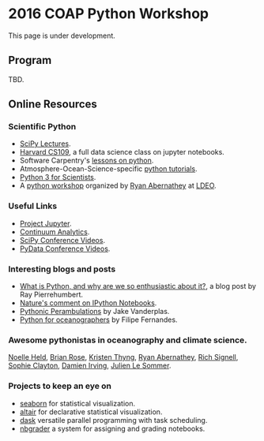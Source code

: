 # 2016 COAP Python Workshop
This page is under development.

## Program
TBD.

## Online Resources 

### Scientific Python
* [SciPy Lectures](http://www.scipy-lectures.org/).
* [Harvard CS109](http://cs109.github.io/2015/), a full data science class on jupyter notebooks.
* Software Carpentry's [lessons on python](http://swcarpentry.github.io/python-novice-inflammation/).
* Atmosphere-Ocean-Science-specific [python tutorials](http://pyaos.johnny-lin.com/?page_id=217).
* [Python 3 for Scientists](http://python-3-for-scientists.readthedocs.io/en/latest/index.html).
* A [python workshop](https://git.io/vK59C) organized by [Ryan Abernathey](http://rabernat.github.io/) at [LDEO](http://www.ldeo.columbia.edu/).

### Useful Links
* [Project Jupyter](http://jupyter.org/).
* [Continuum Analytics](https://www.continuum.io/).
* [SciPy Conference Videos](https://www.youtube.com/user/EnthoughtMedia).
* [PyData Conference Videos](https://www.youtube.com/user/PyDataTV).

### Interesting blogs and posts
* [What is Python, and why are we so enthusiastic about it?](http://geosci.uchicago.edu/~rtp1/itr/Python.html), a blog post
    by Ray Pierrehumbert.
* [Nature's comment on IPython Notebooks](http://www.nature.com/news/interactive-notebooks-sharing-the-code-1.16261).
* [Pythonic Perambulations](https://jakevdp.github.io/) by Jake Vanderplas.
* [Python for oceanographers](https://ocefpaf.github.io/python4oceanographers/) by Filipe Fernandes.

### Awesome pythonistas in oceanography and climate science.
[Noelle Held](http://www.mit.edu/~nheld/), [Brian Rose](http://www.atmos.albany.edu/facstaff/brose/index.html), [Kristen Thyng](http://kristenthyng.com/), [Ryan Abernathey](http://rabernat.github.io/), [Rich Signell](https://about.me/rich.signell), [Sophie Clayton](http://armbrustlab.ocean.washington.edu/people/clayton), [Damien Irving](https://drclimate.wordpress.com/who-is-dr-climate/), [Julien Le Sommer](http://lesommer.github.io/).

### Projects to keep an eye on
* [seaborn](https://stanford.edu/~mwaskom/software/seaborn/) for statistical visualization.
* [altair](https://github.com/ellisonbg/altair) for declarative statistical visualization.
* [dask](http://dask.pydata.org/en/latest/) versatile parallel programming with task scheduling.
* [nbgrader](https://github.com/jupyter/nbgrader) a system for assigning and grading notebooks.


